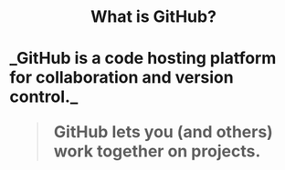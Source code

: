 <h1 align="center"> What is GitHub?<h1>
  _GitHub is a code hosting platform for collaboration and version control._

>GitHub lets you (and others) work together on projects. 

